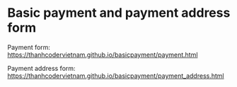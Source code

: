 # Basic payment and payment address form

Payment form: https://thanhcodervietnam.github.io/basicpayment/payment.html

Payment address form: https://thanhcodervietnam.github.io/basicpayment/payment_address.html
